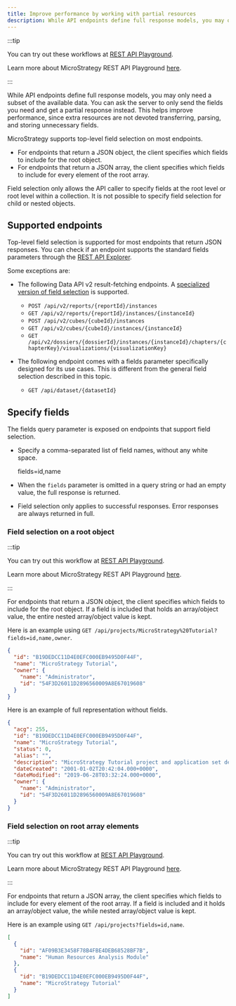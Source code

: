 ```yaml
---
title: Improve performance by working with partial resources
description: While API endpoints define full response models, you may only need a subset of the available data. You can ask the server to only send the fields you need and get a partial response instead. This helps improve performance, since extra resources are not devoted transferring, parsing, and storing unnecessary fields.
---
```


:::tip

You can try out these workflows at [REST API Playground](https://www.postman.com/microstrategysdk/workspace/microstrategy-rest-api/folder/16131298-ea1451c1-67fc-44c2-9f08-427b6cd60393?ctx=documentation).

Learn more about MicroStrategy REST API Playground [here](/docs/getting-started/playground.md).

:::

While API endpoints define full response models, you may only need a subset of the available data. You can ask the server to only send the fields you need and get a partial response instead. This helps improve performance, since extra resources are not devoted transferring, parsing, and storing unnecessary fields.

MicroStrategy supports top-level field selection on most endpoints.

- For endpoints that return a JSON object, the client specifies which fields to include for the root object.
- For endpoints that return a JSON array, the client specifies which fields to include for every element of the root array.

Field selection only allows the API caller to specify fields at the root level or root level within a collection. It is not possible to specify field selection for child or nested objects.

## Supported endpoints

Top-level field selection is supported for most endpoints that return JSON responses. You can check if an endpoint supports the standard fields parameters through the [REST API Explorer](https://demo.microstrategy.com/MicroStrategyLibrary/api-docs/index.html).

Some exceptions are:

- The following Data API v2 result-fetching endpoints. A [specialized version of field selection](field-selection-for-data-api-v2-result-fetching-endpoints.md) is supported.

  - `POST /api/v2/reports/{reportId}/instances`
  - `GET /api/v2/reports/{reportId}/instances/{instanceId}`
  - `POST /api/v2/cubes/{cubeId}/instances`
  - `GET /api/v2/cubes/{cubeId}/instances/{instanceId}`
  - `GET /api/v2/dossiers/{dossierId}/instances/{instanceId}/chapters/{chapterKey}/visualizations/{visualizationKey}`

- The following endpoint comes with a fields parameter specifically designed for its use cases. This is different from the general field selection described in this topic.

  - `GET /api/dataset/{datasetId}`

## Specify fields

The fields query parameter is exposed on endpoints that support field selection.

- Specify a comma-separated list of field names, without any white space.

  fields=id,name

- When the `fields` parameter is omitted in a query string or had an empty value, the full response is returned.

- Field selection only applies to successful responses. Error responses are always returned in full.

### Field selection on a root object

:::tip

You can try out this workflow at [REST API Playground](https://www.postman.com/microstrategysdk/workspace/microstrategy-rest-api/folder/16131298-6ea58912-5546-4576-a94b-01db9437118d?ctx=documentation).

Learn more about MicroStrategy REST API Playground [here](/docs/getting-started/playground.md).

:::

For endpoints that return a JSON object, the client specifies which fields to include for the root object. If a field is included that holds an array/object value, the entire nested array/object value is kept.

Here is an example using `GET /api/projects/MicroStrategy%20Tutorial?fields=id,name,owner`.

```json
{
  "id": "B19DEDCC11D4E0EFC000EB9495D0F44F",
  "name": "MicroStrategy Tutorial",
  "owner": {
    "name": "Administrator",
    "id": "54F3D26011D2896560009A8E67019608"
  }
}
```

Here is an example of full representation without fields.

```json
{
  "acg": 255,
  "id": "B19DEDCC11D4E0EFC000EB9495D0F44F",
  "name": "MicroStrategy Tutorial",
  "status": 0,
  "alias": "",
  "description": "MicroStrategy Tutorial project and application set designed to illustrate the platform's rich functionality. The theme is an Electronics, Books, Movies and Music store. Employees, Inventory, Finance, Product Sales and Suppliers are analyzed.",
  "dateCreated": "2001-01-02T20:42:04.000+0000",
  "dateModified": "2019-06-28T03:32:24.000+0000",
  "owner": {
    "name": "Administrator",
    "id": "54F3D26011D2896560009A8E67019608"
  }
}
```

### Field selection on root array elements

:::tip

You can try out this workflow at [REST API Playground](https://www.postman.com/microstrategysdk/workspace/microstrategy-rest-api/folder/16131298-2f86322d-d0b2-4005-881e-f8b878c83680?ctx=documentation).

Learn more about MicroStrategy REST API Playground [here](/docs/getting-started/playground.md).

:::

For endpoints that return a JSON array, the client specifies which fields to include for every element of the root array. If a field is included and it holds an array/object value, the while nested array/object value is kept.

Here is an example using `GET /api/projects?fields=id,name`.

```json
[
  {
    "id": "AF09B3E3458F78B4FBE4DEB68528BF7B",
    "name": "Human Resources Analysis Module"
  },
  {
    "id": "B19DEDCC11D4E0EFC000EB9495D0F44F",
    "name": "MicroStrategy Tutorial"
  }
]
```
